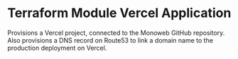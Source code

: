 # Terraform Module Vercel Application

Provisions a Vercel project, connected to the Monoweb GitHub repository. Also provisions a DNS record on Route53 to link
a domain name to the production deployment on Vercel.
